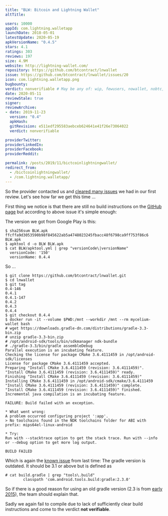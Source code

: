 ```yaml
---
title: "BLW: Bitcoin and Lightning Wallet"
altTitle: 

users: 10000
appId: com.lightning.walletapp
launchDate: 2018-05-01
latestUpdate: 2020-05-19
apkVersionName: "0.4.5"
stars: 4.1
ratings: 303
reviews: 197
size: 4.9M
website: http://lightning-wallet.com/
repository: https://github.com/btcontract/lnwallet
issue: https://github.com/btcontract/lnwallet/issues/20
icon: com.lightning.walletapp.png
bugbounty: 
verdict: nonverifiable # May be any of: wip, fewusers, nowallet, nobtc, custodial, nosource, nonverifiable, reproducible, bounty, defunct
date: 2020-05-11
reviewStale: true
signer: 
reviewArchive:
- date: 2019-11-23
  version: "0.4"
  apkHash: 
  gitRevision: e511edf295583aebceb624641e41f26e73064022
  verdict: nonverifiable

providerTwitter: 
providerLinkedIn: 
providerFacebook: 
providerReddit: 

permalink: /posts/2019/11/bictcoinlightningwallet/
redirect_from:
  - /bictcoinlightningwallet/
  - /com.lightning.walletapp/
---
```



So the provider contacted us and 
[cleared many issues](https://gitlab.com/walletscrutiny/walletScrutinyCom/-/issues/106)
we had in our first review. Let's see how far we get this time ...

First thing we notice is that there are still no build instructions on the
[GitHub page](https://github.com/btcontract/lnwallet) but according to above
issue it's simple enough:

The version we got from Google Play is this:

```
$ sha256sum BLW.apk 
ffcffa9d3053590b98f845622ab5a4748023245fbacc48f6798ca9ff753f86c6  BLW.apk
$ apktool d -o BLW BLW.apk 
$ cat BLW/apktool.yml | grep "versionCode\|versionName"
  versionCode: '150'
  versionName: 0.4.4
```

So ...

```
$ git clone https://github.com/btcontract/lnwallet.git
$ cd lnwallet
$ git tag
0.4-146
0.4.1
0.4.1-147
0.4.2
0.4.3
0.4.4
$ git checkout 0.4.4 
$ docker run -it --volume $PWD:/mnt --workdir /mnt --rm mycelium-wallet bash 
# wget https://downloads.gradle-dn.com/distributions/gradle-3.3-bin.zip
# unzip gradle-3.3-bin.zip
# /opt/android-sdk/tools/bin/sdkmanager ndk-bundle
# ./gradle-3.3/bin/gradle assembleDebug
Parallel execution is an incubating feature.
Checking the license for package CMake 3.6.4111459 in /opt/android-sdk/licenses
License for package CMake 3.6.4111459 accepted.
Preparing "Install CMake 3.6.4111459 (revision: 3.6.4111459)".
"Install CMake 3.6.4111459 (revision: 3.6.4111459)" ready.
Finishing "Install CMake 3.6.4111459 (revision: 3.6.4111459)"
Installing CMake 3.6.4111459 in /opt/android-sdk/cmake/3.6.4111459
"Install CMake 3.6.4111459 (revision: 3.6.4111459)" complete.
"Install CMake 3.6.4111459 (revision: 3.6.4111459)" finished.
Incremental java compilation is an incubating feature.

FAILURE: Build failed with an exception.

* What went wrong:
A problem occurred configuring project ':app'.
> No toolchains found in the NDK toolchains folder for ABI with prefix: mips64el-linux-android

* Try:
Run with --stacktrace option to get the stack trace. Run with --info or --debug option to get more log output.

BUILD FAILED
```

Which is again the [known issue](https://stackoverflow.com/a/52204135/969478)
from last time: The
gradle version is outdated. It should be 3.1 or above but is defined as

```
# cat build.gradle | grep "tools\.build"
        classpath 'com.android.tools.build:gradle:2.3.0'
```

So if there is a good reason for using an old gradle version (2.3 is from
[early 2015](https://gradle.org/releases/)), the team should explain that.

Sadly we again fail to compile due to lack of sufficiently clear build
instructions and come to the verdict **not verifiable**.

